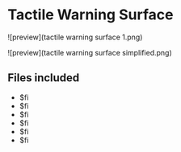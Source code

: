 ﻿# Tactile Warning Surface

![preview](tactile warning surface 1.png)

![preview](tactile warning surface simplified.png)

## Files included

- $fi
- $fi
- $fi
- $fi
- $fi
- $fi

